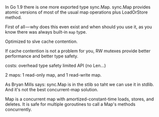 In Go 1.9 there is one more exported type sync.Map.
sync.Map provides atomic versions of most of the usual map operations plus LoadOrStore method.

First of all — why does this even exist and when should you use it, as you know there was always built-in `map` type.

Optimized to slve cache contention.

If cache contention is not a problem for you, RW mutexes provide better performance and better type safety.

costs:
overhead
type safety
limited API (no Len...)

2 maps:
1 read-only map, and 1 read-write map.

As Bryan Mills says: sync.Map is in the stlib so taht we can use it in stdlib. And it's not the best concurrent-map solution.

Map is a concurrent map with amortized-constant-time loads, stores, and deletes. It is safe for multiple goroutines to call a Map's methods concurrently.